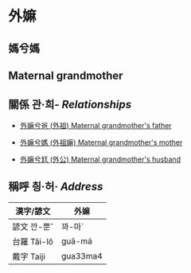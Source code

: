 # 外嫲
## 媽兮媽
## Maternal grandmother

## 關係 관·희- _Relationships_

- [外嫲兮爸 (外祖) Maternal grandmother's father](member44.md)

- [外嫲兮媽 (外祖嫲) Maternal grandmother's mother](member45.md)

- [外嫲兮尪 (外公) Maternal grandmother's husband](member13.md)



## 稱呼 칑·허· _Address_

漢字/諺文 | 外嫲
--- | ---
諺文 깐-뿐ˆ | 꽈-마ˊ
台羅 Tâi-lô | guā-má
戴字 Taiji | gua33ma4


